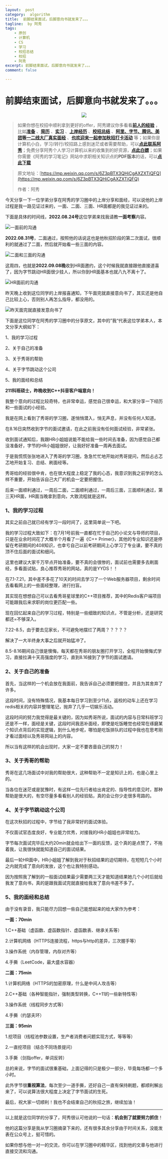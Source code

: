 ```yaml
---
layout:  post
category:  algorithm
title:  前脚结束面试，后脚意向书就发来了。。。
tagline:  by 阿秀
tags:
    - 原创
    - 计算机
    - CS
    - 学习
    - 校招总结
    - 校招
    - 阿秀
excerpt: 前脚结束面试，后脚意向书就发来了。。。
comment: false

---
```


<h1 align="center">前脚结束面试，后脚意向书就发来了。。。</h1>

<div align="center">
  <a href="/notes/05-xiustar/01-xiustar_reading_guide/01-introduce.html#阿秀组建了一个校招学习圈子">
      <img src="https://axiu-image-bed.oss-cn-shanghai.aliyuncs.com/img/202206190108471.png">
  </a></div>



> 如果你想在校招中顺利拿到更好的offer，阿秀建议你多看看<font style="font-weight:bold; color:#4169E1;text-decoration:underline;">[前人的经验](/notes/05-xiustar/01-xiustar_reading_guide/01-introduce.md)</font> ，比如<font style="font-weight:bold; color:#4169E1;text-decoration:underline;">[准备](/notes/05-xiustar/02-campus_prepare/02-01-校招重要时间点科普.md)</font> 、<font style="font-weight:bold; color:#4169E1;text-decoration:underline;">[简历](/notes/05-xiustar/03-resume/01-00-简历开篇词.md)</font> 、<font style="font-weight:bold; color:#4169E1;text-decoration:underline;">[实习](/notes/05-xiustar/04-school_practice/20220320-从公司角度来看，为什么要招实习生.md)</font> 、<font style="font-weight:bold; color:#4169E1;text-decoration:underline;">[上岸经历](/notes/05-xiustar/09-question_answer/20220817.md)</font> 、<font style="font-weight:bold; color:#4169E1;text-decoration:underline;">[校招总结](/notes/05-xiustar/05-campus_recruitment/2020-12-16-双非渣硕的秋招之路总结（已拿抖音研发岗SP）.md)</font> 、<font style="font-weight:bold; color:#4169E1;text-decoration:underline;">[阿里、字节、腾讯、美团等一二线大厂真实面经](/notes/07-resources/01-free/04-schoolSchample.md)</font> 、<font style="font-weight:bold; color:#4169E1;text-decoration:underline;">[也欢迎来一起参加秋招打卡活动](/notes/05-xiustar/01-xiustar_reading_guide/01-introduce.html#阿秀组建了一个校招学习圈子)</font> 等；如果你是计算机小白，学习/转行/校招路上感到迷茫或者需要帮助，可以<font style="font-weight:bold; color:#4169E1;text-decoration:underline;">[点此联系阿秀](/notes/08-other/02-question.md#_4、阿秀-如何才能联系到你)</font>；免费分享阿秀个人学习计算机以来的收集到的好资源，<font style="font-weight:bold; color:#4169E1;text-decoration:underline;">[点此白嫖](/notes/07-resources/01-free/01-introduce.md)</font>；如果你需要《阿秀的学习笔记》网站中求职相关知识点的**PDF版本**的话，可以<font style="font-weight:bold; color:#4169E1;text-decoration:underline;">[点此下载](/notes/08-other/02-question.md#_5、如何下载阿秀的学习笔记内容pdf版本)</font> 




> 原文地址：[https://mp.weixin.qq.com/s/6Z3pBTX3QHiCgAXZXTiQFQ](https://mp.weixin.qq.com/s/6Z3pBTX3QHiCgAXZXTiQFQ)
>
> 作者：阿秀

今天分享一下一位学弟分享在阿秀的学习圈中的上岸分享和面经，可以说他的上岸过程是我一路见证过来的，一面、二面、三面、HR面都是的我见证过来的。

下面是具体的时间线，**2022.08.24号**这位学弟来找我请教**一面考察**内容。

![一面前的沟通](https://axiu-image-bed.oss-cn-shanghai.aliyuncs.com/img/202209102311824.png)



**2022.08.31号**，二面通过，按照他的话说这也是他秋招阶段的第二次面试，很顺利的就通过了二面，然后就开始看一些三面的内容。



![二面和三面的沟通](https://axiu-image-bed.oss-cn-shanghai.aliyuncs.com/img/202209102315878.png)



这周四，也就是**2022.09.08晚**收到HR面邀约，这个时候我就直接跟他直接道喜了，因为字节跳动HR面很少挂人，所以你到HR面基本也就八九不离十了。

![HR面前的沟通](https://axiu-image-bed.oss-cn-shanghai.aliyuncs.com/img/202209102316250.png)



昨天晚上收到这位同学的上岸报喜通知，下午面完就直接意向书了，其实还是他自己比较上心，否则别人再怎么指导，都没用的。

![昨天面完就直接发意向书了](https://axiu-image-bed.oss-cn-shanghai.aliyuncs.com/img/202209102316390.png)

下面是这位同学在阿秀的学习圈中的分享原文，其中的”我“代表这位学弟本人，本文分享大纲如下：

1、我的学习过程

2、关于自己的准备

3、关于秀哥的帮助

4、关于字节跳动这个公司

5、我的面经和总结

**211科班硕士，昨晚收到C++抖音客户端意向！**

我整个意向的过程比较奇特，也非常幸运，感觉自己很幸运，和大家分享一下经历和一些面试的小经验。 

我是在网上看到了秀哥的学习圈，遂悄悄潜入，悄无声息，并没有任何人知道。 

在8.16日突然收到字节的面试邀请，在此之前我没有任何面试经验，非常紧张。

收到面试通知后，我跟HR小姐姐说能不能给我一些时间去准备，因为感觉自己都没准备好，字节的HR小姐姐很好，让我好好准备一周再去面试。 

于是我慌慌张张地进入了秀哥的学习圈，急急忙忙地开始对秀哥提问，然后忐忐忑忑地开始复习、总结、刷面经等。

秀哥给的经验很中肯，也在很大程度上稳定了我的心态，我意识到我之前学的怎么样不重要，开始告诉自己大厂的机会一定要把握住。

后来一面顺利通过，一周后二面，二面顺利通过，一周后三面，三面顺利通过，第三天HR面，HR面当晚拿到意向，大致流程就是这样。

### 1、我的学习过程

其实之前自己就已经有学习一段时间了，这里简单说一下吧。

我的学习过程大致如下：在7月1号前我一直都在忙于自己的小论文与导师的项目，只是在业余时间花了大概半个月看了一遍《C++ Primer》，其他的专业知识还是停留在考研期间的408知识，也幸亏自己以前考研期间上心学习了专业课，要不真的顶不住后面的面试和细问。

这里也建议大家千万早点开始准备，要不真的会很惨的，面试前也需要多去刷面经，多看面试贴，良心推荐秀哥的网站，真的是YYDS！！

在7.1-7.21，其中差不多花了10天的时间去学习了一个Web服务器项目，剩余时间去看看网上的一些面经整理，进行扫盲。

其实现在想想自己可以去看秀哥星球里的C++项目推荐，其中的Redis客户端项目可能跟我后来求职的岗位更匹配一些。

现在回忆起来自己的学习过程，特别是一些细致的知识点，不管是分析，还是研究都还=不够深入。

7.22-8.5，由于要去见家长，不可避免地摆烂了两周？？？？？

解决了一大半终身大事之后就开始猛冲了。

8.5-8.16期间自己很是懊悔，每天都在秀哥的朋友圈打开学习，全程开始懊悔式学习，直接拉满十天高强度的学习，直到8.16接到了字节的面试邀请。

### 2、关于自己的准备

首先，当这样的一个机会放在我面前，我告诉自己必须要把握住，并且为其舍弃了许多。

这段时间，没有特殊情况，我基本每日学习到至少11点，返校的动车上还在学习redis相关的内容并整理笔记，抛弃了几乎一切娱乐活动。

这段时间的努力我觉得是最关键的，因为如秀哥所说，面试的内容与日常科班学习还是不一样，面经是关键，这段时间我恶补面经，即使是吃饭睡觉也经常在琢磨某个知识点背后的实现逻辑，到什么地步呢，哪怕是吃饭排队的过程中我也在思考刚才看过面经以及秀哥网站上的内容。

所以当有这样的机会出现时，大家一定不要吝啬自己的努力！

### 3、关于秀哥的帮助

秀哥在这几场面试中对我的帮助很大，这种帮助不一定是知识上的，也是心里上的。

当各位在迷茫或是犹豫时，有这样一位先行者给出肯定的、指导性的意见时，那种帮助是很大的，有空尽量多看看别人的经验贴，真的会让你少走很多弯路的。

### 4、关于字节跳动这个公司

在这次秋招的过程中，字节给了我非常好的面试体验。

不仅面试官态度良好，专业能力优秀，对接我的HR小姐姐也非常给力。

字节每次面试完毕后大约20min就会给出下一面的反馈，这个真的是点赞了，不拖着我，让我很快就能知道自己的面试结果。

最后一轮HR面中，HR小姐姐了解到我对于秋招结果的迫切期待，在短短几个小时之内就完成了意向的发放，这个也让我特别感动。 

因为按照我了解到的一般面试结果最少需要两三天才能知道结果她几个小时后就给我发了意向书，真的是跟我面试完就直接给我发了意向书差不多了。

### 5、我的面经和总结

由于没有录音，我只能尽力回想一些自己能想起来的给大家作为参考： 

**一面：70min** 

1.C++基础（虚函数、虚函数指针、虚函数表、继承关系等） 

2.计算机网络（HTTPS连接流程，https与http的差异，三次握手等） 

3.操作系统（内存管理，内存对齐等） 

4.手撕（LeetCode，最大盛水容器） 

**二面：75min** 

1.计算机网络（HTTPS的加密原理，什么是中间人攻击等）

2.C++基础（各种智能指针，强制类型转换，C++11的一些新特性等） 

3.操作系统（线程同步方式等） 

4.手撕（约瑟夫环） 

**三面：95min** 

1.挖项目（线程池参数设置，生产者消费者问题实现方式，等等等） 

2.一直挖项目（结合不同场景提问） 

3.手撕（剑指offer，单词反转） 

总的来说，字节的面试很重基础，上面记得的只是极少一部分，毕竟每场都一个多小时。

此外字节很**重视算法**，每次至少一道手撕，还好自己一直有保持刷题，都顺利解出来了，可以说算法很大程度上决定了字节面试的生死。 

最后，祝大家一切顺利！我也不会结束自己的秋招之旅，继续加油！

-----

以上就是这位同学的分享了，阿秀很认可他说的一句话：**机会到了就要努力抓住**！

他的这篇分享是我从学习圈摘录下来的，还有很多其余分享由于时间关系，没能发表在公众号上，挺可惜的。

如果你想与他一对一的交流，你可以在学习圈中的精华区，找到他的文章与他进行直接交流和沟通。
